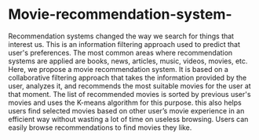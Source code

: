 # Movie-recommendation-system-

Recommendation systems changed the way we search for things that interest us. This is an information filtering approach used to predict that user's preferences. The most common areas where recommendation systems are applied are books, news, articles, music, videos, movies, etc. Here, we propose a movie recommendation system. It is based on a collaborative filtering approach that takes the information provided by the user, analyzes it, and recommends the most suitable movies for the user at that moment. The list of recommended movies is sorted by previous user's movies and uses the K-means algorithm for this purpose. this also helps users find selected movies based on other user’s movie experience in an efficient way without wasting a lot of time on useless browsing. Users can easily browse recommendations to find movies they like.
